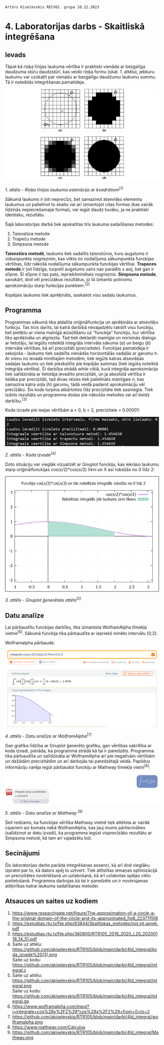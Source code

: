     Artūrs Kiseļevskis RECVO1. grupa 10.12.2023
# 4. Laboratorijas darbs - Skaitliskā integrēšana
## Ievads

Tāpat kā riņķa līnijas laukuma vērtība ir praktiski vienāda ar bezgalīga daudzuma stūru daudzstūri, kas veido riņķa formu (skat. 1. attēlu), jebkuru laukumu var uzskatīt par vienādu ar bezgalīgu daudzumu laukumu summu. Tā ir noteiktās integrēšanas pamatideja.

![Alt text](aproximation.png)

*1. attēls - Riņķa līnijas laukuma estimācija ar kvadrātiem<sup>[1]</sup>*

Sākumā laukums ir ļoti neprecīzs, bet samazinot atsevišķo elementu laukumus un palielinot to skaitu vai arī izmantojot citas formas (kas vairāk līdzinās nepieciešamajai formai), var iegūt daudz tuvāku, ja ne praktiski identisku, rezultātu.
 
Šajā laboratorijas darbā tiek apskatītas trīs laukuma sadalīšanas metodes:
1) Taisnstūra metode
2) Trapeču metode
3) Simpsona metode

**Taisnstūra metodē**, laukums tiek sadalīts taisnstūros, kuru augstums ir vidusspunkts nogrieznim, kas vilkts no nodalījuma sākumpunkta funckijas vērtības, līdz nākošā nodalījuma sākumpunkta funckijas vērtībai. **Trapeces metode** ir ļoti līdzīga, turpretī augstums vairs nav paralēls x asij, bet gan ir slīpne. Šī slīpne ir tas pats, iepriekšminētais nogrieznis. **Simpsona metode**, savukārt, dod vēl precīzākus rezultātus, jo tā izmanto polinomu aproksimāciju starp funkcijas punktiem.<sup>[2]</sup>

Kopējais laukums tiek aprēķināts, saskaitot visu sadaļu laukumus.

## Programma
Programmas sākumā tika atdalīta oriģinālfunkcija un aprēķināta ar atsevišķu funkcju. Tas ticis darīts, lai katrā darbībā nevajadzētu rakstīt visu funckiju, bet pietiktu ar viena mainīgā aizsūtīšanu uz "funckija" funckiju, kur vērtība tiks aprēķināta un atgriezta. Tad tiek deklarēti mainīgie un norisinās dialogs ar lietotāju, lai iegūtu noteiktā integrāļa intervāla sākuma (*a*) un beigu (*b*) intervāla vērtības, kā arī precizitāti (*precizitate*). Funckijas pamatideja ir sekojoša - laukums tiek sadalīts vienādās horizontālās sadaļās ar garumu h. Ar vienu no ievadā minētajām metodēm, tiek iegūts katras atsevišķās sadaļas laukums un tiek pieskaitīts pie kopējās summas (tiek iegūta noteiktā integrāļa vērtība). Šī darbība strādā *while* ciklā, kurā integrāļa aproksimācija tiek salīdzināta ar lietotāja ievadīto precizitāti, un ja absolūtā vērtība ir lielāka par precizitāti, tad divas reizes tiek palielināts mainīgais *n*, kas samazina katra soļa (*h*) garumu, tādā veidā padarot aproksimāciju vēl precīzāku. Šis kods turpina atkārtoties līdz precizitāte tiek sasniegta. Tiek izdots rezultāts un programma dodas pie nākošās metodes vai arī beidz darbību.<sup>[3]</sup>

Koda izvade pie ieejas vērtībām a = 0, b = 2, precizitate = 0.00001:

![Alt text](<koda_izvade (3).png>)

*2. attēls - Koda izvade<sup>[4]</sup>*

Doto situāciju var vieglāk vizualizēt ar Gnuplot funckiju, kas iekrāso laukumu starp oriģinālfunckijas cos(x/2)*cos(x/2) līkni un X asi robežās no 0 līdz 2: 

![Alt text](integral.png)

*3. attēls - Gnuplot ģenerētais attēls<sup>[5]</sup>*

## Datu analīze

Lai pārbaudītu funckijas darbību, tika izmantota WolframAlpha tīmekļa vietne<sup>[6]</sup>. Sākumā funckija tika pārbaudīta ar iepriekš minēto intervālu (0;2).

Wolframalpha pārbaude: 

![Alt text](wolframalpha.png)

*4. attēls - Datu analīze ar WolframAlpha<sup>[7]</sup>*

Gan grafika līdzība ar Gnuplot ģenerēto grafiku, gan vērtības sakritība ar koda izvadi, pierāda, ka programma strādā kā tai ir paredzēts. Programma tika pārbaudīta un salīdzināta ar WolframAlpha arī pie negatīvām vērtībām un dažādām precizitātēm un arī darbojās tai paredzētajā veidā. Papildus informāciju varēja iegūt pārbaudot funckiju ar Mathway tīmekļa vietni<sup>[8]</sup>:

![Alt text](Mathway.png)

*5. attēls - Datu analīze ar Mathway <sup>[9]</sup>*

Šeit redzams, ka funckijas vērtība Mathway vietnē tiek attēlota ar vairāk cipariem aiz komata nekā WolframAlpha, kas ļauj mums pārliecināties (salīdzinot ar datu izvadi), ka programma iegūst visprecīzāko rezultātu ar Simpsona metodi, kā tam arī vajadzētu būt.

## Secinājumi

Šis laboratorijas darbs parāda integrēšanas essenci, kā arī dod vieglāku izpratni par to, kā dators spēj to uztvert. Tiek attīstītas iemaņas optimizācijā un precizitātes novērtēšanā un uzlabošanā, kā arī uzlabotas spējas ciklu pielietošanā. Programma darbojas kā tai ir paredzēts un ir novērojamas atšķirības katrai laukuma sadalīšanas metodei.

## Atsauces un saites uz kodiem
1. https://www.researchgate.net/figure/The-approximation-of-a-circle-a-the-original-domain-of-the-circle-and-its-approximated_fig6_223711108
1. https://estudijas.rtu.lv/file.php/63844/Skaitliskas_metodes/not.int.aprek.pdf
1. https://estudijas.rtu.lv/file.php/360800/RTR105_2019_2020_L20_20200118_14_51.pdf
1. Saite uz attēlu: https://github.com/akiselevskis/RTR105/blob/main/darbi/4ld_integral/koda_izvade%20(3).png \
   Saite uz kodu: https://github.com/akiselevskis/RTR105/blob/main/darbi/4ld_integral/integral.c
1. Saite uz attēlu: https://github.com/akiselevskis/RTR105/blob/main/darbi/4ld_integral/integral.png \
   Saite uz kodu: https://github.com/akiselevskis/RTR105/blob/main/darbi/4ld_integral/integral.gp
1. https://www.wolframalpha.com/input?i=integrate+cos%28x%2F2%29*cos%28x%2F2%29+from+0+to+2
1. https://github.com/akiselevskis/RTR105/blob/main/darbi/4ld_integral/wolframalpha.png
1. https://www.mathway.com/Calculus
1. https://github.com/akiselevskis/RTR105/blob/main/darbi/4ld_integral/Mathway.png
